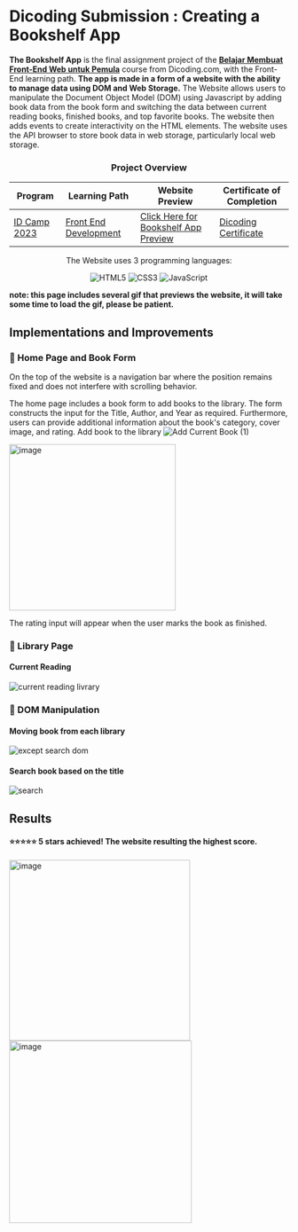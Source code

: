 # Dicoding Submission : Creating a Bookshelf App
**The Bookshelf App** is the final assignment project of the [**Belajar Membuat Front-End Web untuk Pemula**](https://www.dicoding.com/academies/315) course from Dicoding.com, with the Front-End learning path. **The app is made in a form of a website with the ability to manage data using DOM and Web Storage.** The Website allows users to manipulate the Document Object Model (DOM) using Javascript by adding book data from the book form and switching the data between current reading books, finished books, and top favorite books. The website then adds events to create interactivity on the HTML elements. The website uses the API browser to store book data in web storage, particularly local web storage.


<div align="center">

<h3>Project Overview</h3>
  
| Program       | Learning Path           | Website Preview       | Certificate of Completion       |
| ------------- | ------------------------| ------------------------| ------------------------|
| [ID Camp 2023](https://idcamp.ioh.co.id/) | [Front End Development](https://www.dicoding.com/learningpaths/22) | [Click Here for Bookshelf App Preview](https://fiennaalya.github.io/Bookshelf-App-Dicoding-Submission/) | [Dicoding Certificate](https://www.dicoding.com/certificates/4EXG4D8D1PRL)

<p>The Website uses 3 programming languages:</p>
<p align="center">
  <img src="https://img.shields.io/badge/HTML5-E34F26?style=for-the-badge&logo=html5&logoColor=white" alt="HTML5"/>
  <img src="https://img.shields.io/badge/CSS3-1572B6?style=for-the-badge&logo=css3&logoColor=white" alt="CSS3"/>
  <img src="https://img.shields.io/badge/JavaScript-F7DF1E?style=for-the-badge&logo=javascript&logoColor=black" alt="JavaScript"/>
</p>
</div>

**note: this page includes several gif that previews the website, it will take some time to load the gif, please be patient.**

## Implementations and Improvements
### 📌 Home Page and Book Form
On the top of the website is a navigation bar where the position remains fixed and does not interfere with scrolling behavior.

The home page includes a book form to add books to the library. The form constructs the input for the Title, Author, and Year as required. Furthermore, users can provide additional information about the book's category, cover image, and rating.
Add book to the library
![Add Current Book (1)](https://github.com/fiennaalya/Bookshelf-App-Dicoding-Submission/assets/99575596/a1a6b4a3-cf48-49ca-b69e-46a2ffdfc55c)

<img width="300" alt="image" src="https://github.com/fiennaalya/Bookshelf-App-Dicoding-Submission/assets/99575596/be3ee14f-09a7-4a83-9261-4934b4efad95">
<p>The rating input will appear when the user marks the book as finished.</p>


### 📌 Library Page
#### Current Reading
![current reading livrary](https://github.com/fiennaalya/Bookshelf-App-Dicoding-Submission/assets/99575596/c148625d-c1d4-4dbb-a3dc-846dbd50e405)

### 📌 DOM Manipulation
#### Moving book from each library
![except search dom](https://github.com/fiennaalya/Bookshelf-App-Dicoding-Submission/assets/99575596/4567cc79-3d3e-414a-9b59-97448af418e9)

#### Search book based on the title
![search](https://github.com/fiennaalya/Bookshelf-App-Dicoding-Submission/assets/99575596/7b523a52-a65e-471f-bf20-e7842fd4211a)

## Results
#### ⭐⭐⭐⭐⭐ 5 stars achieved! The website resulting the highest score.
<img width="326" alt="image" src="https://github.com/fiennaalya/Bookshelf-App-Dicoding-Submission/assets/99575596/b07fc388-ae39-4ac9-b65f-645a4c17ca08">

<img width="329" alt="image" src="https://github.com/fiennaalya/Bookshelf-App-Dicoding-Submission/assets/99575596/0106a35f-7f93-4ae3-8291-f31a955bc275">

